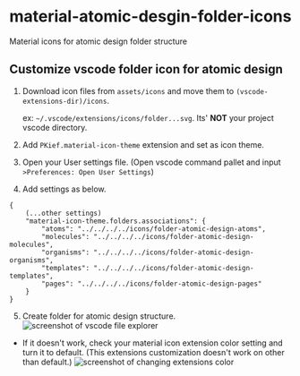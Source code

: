 # material-atomic-desgin-folder-icons

Material icons for atomic design folder structure

## Customize vscode folder icon for atomic design

1. Download icon files from `assets/icons` and move them to `(vscode-extensions-dir)/icons`.

   ex: `~/.vscode/extensions/icons/folder...svg`. Its' **NOT** your project vscode directory.

2. Add `PKief.material-icon-theme` extension and set as icon theme.

3. Open your User settings file. (Open vscode command pallet and input `>Preferences: Open User Settings`)

4. Add settings as below.

```
{
    (...other settings)
    "material-icon-theme.folders.associations": {
        "atoms": "../../../../icons/folder-atomic-design-atoms",
        "molecules": "../../../../icons/folder-atomic-design-molecules",
        "organisms": "../../../../icons/folder-atomic-design-organisms",
        "templates": "../../../../icons/folder-atomic-design-templates",
        "pages": "../../../../icons/folder-atomic-design-pages"
    }
}
```

5. Create folder for atomic design structure.
   <img src="https://raw.githubusercontent.com/gooodev/material-atomic-desgin-folder-icons/assets/readme/folder.png" alt="screenshot of vscode file explorer">

- If it doesn't work, check your material icon extension color setting and turn it to default. (This extensions customization doesn't work on other than default.)
  <img src="https://raw.githubusercontent.com/gooodev/material-atomic-desgin-folder-icons/assets/readme/change-color.png" alt="screenshot of changing extensions color">

